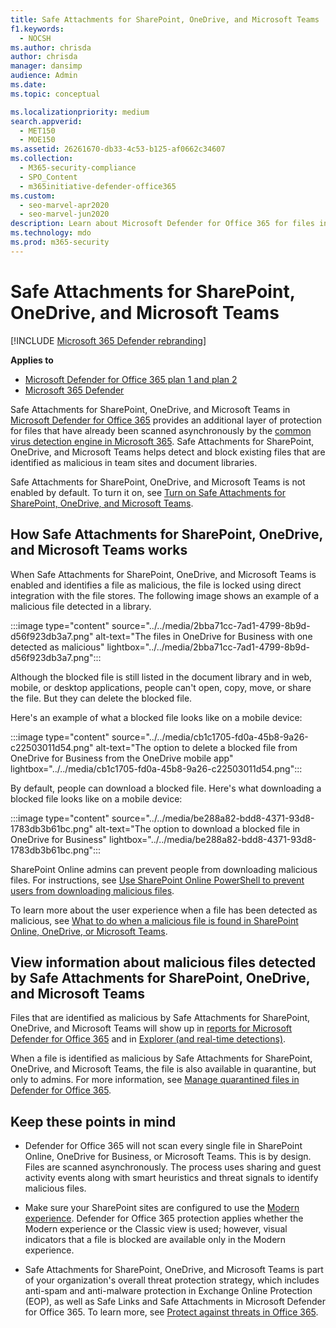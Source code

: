 ```yaml
---
title: Safe Attachments for SharePoint, OneDrive, and Microsoft Teams
f1.keywords: 
  - NOCSH
ms.author: chrisda
author: chrisda
manager: dansimp
audience: Admin
ms.date: 
ms.topic: conceptual

ms.localizationpriority: medium
search.appverid: 
  - MET150
  - MOE150
ms.assetid: 26261670-db33-4c53-b125-af0662c34607
ms.collection: 
  - M365-security-compliance
  - SPO_Content
  - m365initiative-defender-office365
ms.custom: 
  - seo-marvel-apr2020
  - seo-marvel-jun2020
description: Learn about Microsoft Defender for Office 365 for files in SharePoint Online, OneDrive for Business, and Microsoft Teams.
ms.technology: mdo
ms.prod: m365-security
---
```


# Safe Attachments for SharePoint, OneDrive, and Microsoft Teams

[!INCLUDE [Microsoft 365 Defender rebranding](../includes/microsoft-defender-for-office.md)]

**Applies to**
- [Microsoft Defender for Office 365 plan 1 and plan 2](defender-for-office-365.md)
- [Microsoft 365 Defender](../defender/microsoft-365-defender.md)

Safe Attachments for SharePoint, OneDrive, and Microsoft Teams in [Microsoft Defender for Office 365](whats-new-in-defender-for-office-365.md) provides an additional layer of protection for files that have already been scanned asynchronously by the [common virus detection engine in Microsoft 365](virus-detection-in-spo.md). Safe Attachments for SharePoint, OneDrive, and Microsoft Teams helps detect and block existing files that are identified as malicious in team sites and document libraries.

Safe Attachments for SharePoint, OneDrive, and Microsoft Teams is not enabled by default. To turn it on, see [Turn on Safe Attachments for SharePoint, OneDrive, and Microsoft Teams](turn-on-mdo-for-spo-odb-and-teams.md).

## How Safe Attachments for SharePoint, OneDrive, and Microsoft Teams works

When Safe Attachments for SharePoint, OneDrive, and Microsoft Teams is enabled and identifies a file as malicious, the file is locked using direct integration with the file stores. The following image shows an example of a malicious file detected in a library.

:::image type="content" source="../../media/2bba71cc-7ad1-4799-8b9d-d56f923db3a7.png" alt-text="The files in OneDrive for Business with one detected as malicious" lightbox="../../media/2bba71cc-7ad1-4799-8b9d-d56f923db3a7.png":::

Although the blocked file is still listed in the document library and in web, mobile, or desktop applications, people can't open, copy, move, or share the file. But they can delete the blocked file.

Here's an example of what a blocked file looks like on a mobile device:

:::image type="content" source="../../media/cb1c1705-fd0a-45b8-9a26-c22503011d54.png" alt-text="The option to delete a blocked file from OneDrive for Business from the OneDrive mobile app" lightbox="../../media/cb1c1705-fd0a-45b8-9a26-c22503011d54.png":::

By default, people can download a blocked file. Here's what downloading a blocked file looks like on a mobile device:

:::image type="content" source="../../media/be288a82-bdd8-4371-93d8-1783db3b61bc.png" alt-text="The option to download a blocked file in OneDrive for Business" lightbox="../../media/be288a82-bdd8-4371-93d8-1783db3b61bc.png":::

SharePoint Online admins can prevent people from downloading malicious files. For instructions, see [Use SharePoint Online PowerShell to prevent users from downloading malicious files](turn-on-mdo-for-spo-odb-and-teams.md#step-2-recommended-use-sharepoint-online-powershell-to-prevent-users-from-downloading-malicious-files).

To learn more about the user experience when a file has been detected as malicious, see [What to do when a malicious file is found in SharePoint Online, OneDrive, or Microsoft Teams](https://support.microsoft.com/office/01e902ad-a903-4e0f-b093-1e1ac0c37ad2).

## View information about malicious files detected by Safe Attachments for SharePoint, OneDrive, and Microsoft Teams

Files that are identified as malicious by Safe Attachments for SharePoint, OneDrive, and Microsoft Teams will show up in [reports for Microsoft Defender for Office 365](view-reports-for-mdo.md) and in [Explorer (and real-time detections)](threat-explorer.md).

When a file is identified as malicious by Safe Attachments for SharePoint, OneDrive, and Microsoft Teams, the file is also available in quarantine, but only to admins. For more information, see [Manage quarantined files in Defender for Office 365](manage-quarantined-messages-and-files.md#use-the-microsoft-365-defender-portal-to-manage-quarantined-files-in-defender-for-office-365).

## Keep these points in mind

- Defender for Office 365 will not scan every single file in SharePoint Online, OneDrive for Business, or Microsoft Teams. This is by design. Files are scanned asynchronously. The process uses sharing and guest activity events along with smart heuristics and threat signals to identify malicious files.

- Make sure your SharePoint sites are configured to use the [Modern experience](/sharepoint/guide-to-sharepoint-modern-experience). Defender for Office 365 protection applies whether the Modern experience or the Classic view is used; however, visual indicators that a file is blocked are available only in the Modern experience.

- Safe Attachments for SharePoint, OneDrive, and Microsoft Teams is part of your organization's overall threat protection strategy, which includes anti-spam and anti-malware protection in Exchange Online Protection (EOP), as well as Safe Links and Safe Attachments in Microsoft Defender for Office 365. To learn more, see [Protect against threats in Office 365](protect-against-threats.md).
